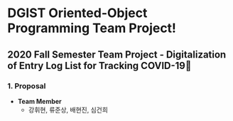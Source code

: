 # DGIST Oriented-Object Programming Team Project!
## 2020 Fall Semester Team Project - Digitalization of Entry Log List for Tracking COVID-19🦠


### 1. Proposal
- **Team Member**
  * 강휘현, 류준상, 배현진, 심건희

